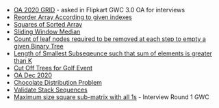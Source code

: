 - [OA 2020 GRID](https://leetcode.com/discuss/interview-question/856450/Flipkart-or-Online-Assesment(new-grad-2021-India)-or-Draw-String) - asked in Flipkart GWC 3.0 OA for interviews
- [Reorder Array According to given indexes](https://leetcode.com/discuss/interview-question/309656/google-reorder-array-according-to-the-given-indexes.)
- [Squares of Sorted Array](https://leetcode.com/problems/squares-of-a-sorted-array/)
- [Sliding Window Median](https://leetcode.com/problems/sliding-window-median/)
- [Count of leaf nodes required to be removed at each step to empty a given Binary Tree](https://www.geeksforgeeks.org/count-of-leaf-nodes-required-to-be-removed-at-each-step-to-empty-a-given-binary-tree/)
- [Length of Smallest Subseqeunce such that sum of elements is greater than K](https://www.geeksforgeeks.org/length-of-smallest-subsequence-such-that-sum-of-elements-is-greater-than-equal-to-k/)
- [Cut Off Trees for Golf Event](https://leetcode.com/problems/cut-off-trees-for-golf-event/)
- [OA Dec 2020](https://leetcode.com/discuss/interview-question/991036/Flipkart-or-OA-or-Special-substring) 
- [Chocolate Distribution Problem](https://www.geeksforgeeks.org/chocolate-distribution-problem/)
- [Validate Stack Sequences](https://leetcode.com/problems/validate-stack-sequences/)
- [Maximum size square sub-matrix with all 1s](https://www.geeksforgeeks.org/maximum-size-sub-matrix-with-all-1s-in-a-binary-matrix/) - Interview Round 1 GWC
